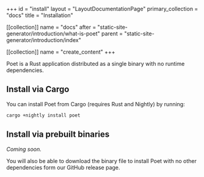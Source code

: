 +++
id = "install"
layout = "LayoutDocumentationPage"
primary_collection = "docs"
title = "Installation"

[[collection]]
name = "docs"
after = "static-site-generator/introduction/what-is-poet"
parent = "static-site-generator/introduction/index"

[[collection]]
name = "create_content"
+++

Poet is a Rust application distributed as a single binary with no runtime dependencies.

## Install via Cargo
You can install Poet from Cargo (requires Rust and Nightly) by running:

```bash
cargo +nightly install poet
```

## Install via prebuilt binaries
*Coming soon.*

You will also be able to download the binary file to install Poet with no other dependencies form our GitHub release page.
